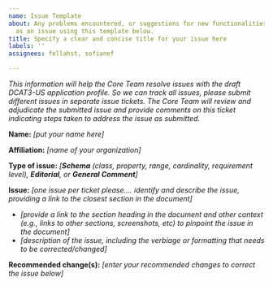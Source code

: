 ```yaml
---
name: Issue Template
about: Any problems encountered, or suggestions for new functionalities can be submitted
  as an issue using this template below.
title: Specify a clear and concise title for your issue here
labels: ''
assignees: fellahst, sofianef

---
```


_This information will help the Core Team resolve issues with the draft DCAT3-US application profile.  So we can track all issues, please submit different issues in separate issue tickets. The Core Team will review and adjudicate the submitted issue and provide comments on this ticket indicating steps taken to address the issue as submitted._

**Name:**  _[put your name here]_

**Affiliation:** _[name of your organization]_

**Type of issue:** _[**Schema** (class, property, range, cardinality, requirement level), **Editorial**, or **General Comment**]_

**Issue:** _[one issue per ticket please.... identify and describe the issue, providing a link to the closest section in the document]_
- _[provide a link to the section heading in the document and other context (e.g., links to other sections, screenshots, etc) to pinpoint the issue in the document]_
- _[description of the issue, including the verbiage or formatting that needs to be corrected/changed]_

**Recommended change(s):** _[enter your recommended changes to correct the issue below]_
